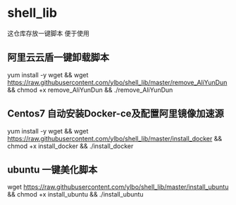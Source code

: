 # shell_lib
这仓库存放一键脚本 便于使用

## 阿里云云盾一键卸载脚本
yum install -y wget && wget https://raw.githubusercontent.com/ylbo/shell_lib/master/remove_AliYunDun && chmod +x remove_AliYunDun && ./remove_AliYunDun

## Centos7 自动安装Docker-ce及配置阿里镜像加速源
yum install -y wget && wget https://raw.githubusercontent.com/ylbo/shell_lib/master/install_docker && chmod +x install_docker && ./install_docker

## ubuntu 一键美化脚本
wget https://raw.githubusercontent.com/ylbo/shell_lib/master/install_ubuntu && chmod +x install_ubuntu && ./install_ubuntu
